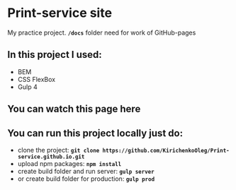 # Print-service site

My practice project.
**`/docs`** folder need for work of GitHub-pages

## In this project I used:

* BEM
* CSS FlexBox
* Gulp 4

## You can watch this page here

## You can run this project locally just do:

* clone the project: **`git clone https://github.com/KirichenkoOleg/Print-service.github.io.git`**
* upload npm packages: **`npm install`**
* create build folder and run server: **`gulp server`**
* or create build folder for production: **`gulp prod`**